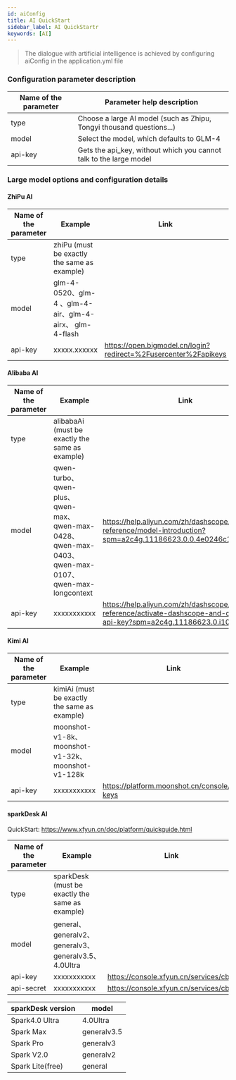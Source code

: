 ```yaml
---
id: aiConfig
title: AI QuickStart  
sidebar_label: AI QuickStartr
keywords: [AI]
---
```


> The dialogue with artificial intelligence is achieved by configuring aiConfig in the application.yml file

### Configuration parameter description

| Name of the parameter |                      Parameter help description                       |
|-----------------------|-----------------------------------------------------------------------|
| type                  | Choose a large AI model (such as Zhipu, Tongyi thousand questions...) |
| model                 | Select the model, which defaults to GLM-4                             |
| api-key               | Gets the api_key, without which you cannot talk to the large model    |

### Large model options and configuration details

#### ZhiPu AI

| Name of the parameter |                       Example                       |                              Link                               |
|-----------------------|-----------------------------------------------------|-----------------------------------------------------------------|
| type                  | zhiPu (must be exactly the same as example)         |                                                                 |
| model                 | glm-4-0520、glm-4 、glm-4-air、glm-4-airx、 glm-4-flash |                                                                 |
| api-key               | xxxxx.xxxxxx                                        | https://open.bigmodel.cn/login?redirect=%2Fusercenter%2Fapikeys |

#### Alibaba AI

| Name of the parameter |                                           Example                                            |                                                            Link                                                            |
|-----------------------|----------------------------------------------------------------------------------------------|----------------------------------------------------------------------------------------------------------------------------|
| type                  | alibabaAi (must be exactly the same as example)                                              |                                                                                                                            |
| model                 | qwen-turbo、qwen-plus、qwen-max、qwen-max-0428、qwen-max-0403、qwen-max-0107、qwen-max-longcontext | https://help.aliyun.com/zh/dashscope/developer-reference/model-introduction?spm=a2c4g.11186623.0.0.4e0246c1RQFKMH          |
| api-key               | xxxxxxxxxxx                                                                                  | https://help.aliyun.com/zh/dashscope/developer-reference/activate-dashscope-and-create-an-api-key?spm=a2c4g.11186623.0.i10 |

#### Kimi AI

| Name of the parameter |                     Example                     |                     Link                      |
|-----------------------|-------------------------------------------------|-----------------------------------------------|
| type                  | kimiAi (must be exactly the same as example)    |                                               |
| model                 | moonshot-v1-8k、moonshot-v1-32k、moonshot-v1-128k |                                               |
| api-key               | xxxxxxxxxxx                                     | https://platform.moonshot.cn/console/api-keys |

#### sparkDesk AI

QuickStart: https://www.xfyun.cn/doc/platform/quickguide.html

| Name of the parameter |                     Example                      |                 Link                  |
|-----------------------|--------------------------------------------------|---------------------------------------|
| type                  | sparkDesk (must be exactly the same as example)  |                                       |
| model                 | general、generalv2、generalv3、generalv3.5、4.0Ultra |                                       |
| api-key               | xxxxxxxxxxx                                      | https://console.xfyun.cn/services/cbm |
| api-secret            | xxxxxxxxxxx                                      | https://console.xfyun.cn/services/cbm |

| sparkDesk version |    model    |
|-------------------|-------------|
| Spark4.0 Ultra    | 4.0Ultra    |
| Spark Max         | generalv3.5 |
| Spark Pro         | generalv3   |
| Spark V2.0        | generalv2   |
| Spark Lite(free)  | general     |

